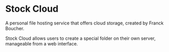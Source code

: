 Stock Cloud
===========

A personal file hosting service that offers cloud storage, created by Franck Boucher.

Stock Cloud allows users to create a special folder on their own server, manageable from a web interface.
